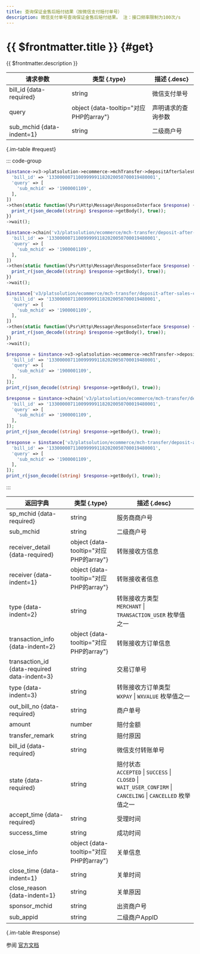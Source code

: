 ```yaml
---
title: 查询保证金售后赔付结果（按微信支付赔付单号）
description: 微信支付单号查询保证金售后赔付结果。 注：接口频率限制为100次/s
---
```


# {{ $frontmatter.title }} {#get}

{{ $frontmatter.description }}

| 请求参数 | 类型 {.type} | 描述 {.desc}
| --- | --- | ---
| bill_id {data-required} | string | 微信支付单号
| query | object {data-tooltip="对应PHP的array"} | 声明请求的查询参数
| sub_mchid {data-indent=1} | string | 二级商户号

{.im-table #request}

::: code-group

```php [异步纯链式]
$instance->v3->platsolution->ecommerce->mchTransfer->depositAfterSalesCompensationBills->billId->_bill_id_->getAsync([
  'bill_id' => '1330000071100999991182020050700019480001',
  'query' => [
    'sub_mchid' => '1900001109',
  ],
])
->then(static function(\Psr\Http\Message\ResponseInterface $response) {
  print_r(json_decode((string) $response->getBody(), true));
})
->wait();
```

```php [异步声明式]
$instance->chain('v3/platsolution/ecommerce/mch-transfer/deposit-after-sales-compensation-bills/bill-id/{bill_id}')->getAsync([
  'bill_id' => '1330000071100999991182020050700019480001',
  'query' => [
    'sub_mchid' => '1900001109',
  ],
])
->then(static function(\Psr\Http\Message\ResponseInterface $response) {
  print_r(json_decode((string) $response->getBody(), true));
})
->wait();
```

```php [异步属性式]
$instance['v3/platsolution/ecommerce/mch-transfer/deposit-after-sales-compensation-bills/bill-id/{bill_id}']->getAsync([
  'bill_id' => '1330000071100999991182020050700019480001',
  'query' => [
    'sub_mchid' => '1900001109',
  ],
])
->then(static function(\Psr\Http\Message\ResponseInterface $response) {
  print_r(json_decode((string) $response->getBody(), true));
})
->wait();
```

```php [同步纯链式]
$response = $instance->v3->platsolution->ecommerce->mchTransfer->depositAfterSalesCompensationBills->billId->_bill_id_->get([
  'bill_id' => '1330000071100999991182020050700019480001',
  'query' => [
    'sub_mchid' => '1900001109',
  ],
]);
print_r(json_decode((string) $response->getBody(), true));
```

```php [同步声明式]
$response = $instance->chain('v3/platsolution/ecommerce/mch-transfer/deposit-after-sales-compensation-bills/bill-id/{bill_id}')->get([
  'bill_id' => '1330000071100999991182020050700019480001',
  'query' => [
    'sub_mchid' => '1900001109',
  ],
]);
print_r(json_decode((string) $response->getBody(), true));
```

```php [同步属性式]
$response = $instance['v3/platsolution/ecommerce/mch-transfer/deposit-after-sales-compensation-bills/bill-id/{bill_id}']->get([
  'bill_id' => '1330000071100999991182020050700019480001',
  'query' => [
    'sub_mchid' => '1900001109',
  ],
]);
print_r(json_decode((string) $response->getBody(), true));
```

:::

| 返回字典 | 类型 {.type} | 描述 {.desc}
| --- | --- | ---
| sp_mchid {data-required} | string | 服务商商户号
| sub_mchid | string | 二级商户号
| receiver_detail {data-required} | object {data-tooltip="对应PHP的array"} | 转账接收方信息
| receiver {data-indent=1} | object {data-tooltip="对应PHP的array"} | 转账接收者信息
| type {data-indent=2} | string | 转账接收方类型<br/>`MERCHANT` \| `TRANSACTION_USER` 枚举值之一
| transaction_info {data-indent=2} | object {data-tooltip="对应PHP的array"} | 转账接收方订单信息
| transaction_id {data-required data-indent=3} | string | 交易订单号
| type {data-indent=3} | string | 转账接收方订单类型<br/>`WXPAY` \| `WXVALUE` 枚举值之一
| out_bill_no {data-required} | string | 商户单号
| amount | number | 赔付金额
| transfer_remark | string | 赔付原因
| bill_id {data-required} | string | 微信支付转账单号
| state {data-required} | string | 赔付状态<br/>`ACCEPTED` \| `SUCCESS` \| `CLOSED` \| `WAIT_USER_CONFIRM` \| `CANCELING` \| `CANCELLED` 枚举值之一
| accept_time {data-required} | string | 受理时间
| success_time | string | 成功时间
| close_info | object {data-tooltip="对应PHP的array"} | 关单信息
| close_time {data-indent=1} | string | 关单时间
| close_reason {data-indent=1} | string | 关单原因
| sponsor_mchid | string | 出资商户号
| sub_appid | string | 二级商户AppID

{.im-table #response}

参阅 [官方文档](https://pay.weixin.qq.com/doc/v3/partner/4013504196)
